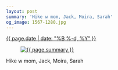 ```yaml
---
layout: post
summary: 'Hike w mom, Jack, Moira, Sarah'
og_image: 1567-1280.jpg
---
```


<p>
 <time>
  <a href="/1567">
   {{ page.date | date: "%B %-d, %Y" }}
  </a>
 </time>
 <a href="/1567">
  <figure data-taken="1/8/2022">
   <img alt="{{ page.summary }}" sizes="(min-width: 700px) 50vw, calc(100vw - 2rem)" src="{{ site.assets_url }}/1567-640.jpg" srcset="{{ site.assets_url }}/1567-320.jpg 320w, {{ site.assets_url }}/1567-640.jpg 640w, {{ site.assets_url }}/1567-960.jpg 960w, {{ site.assets_url }}/1567-1280.jpg 1280w"/>
  </figure>
 </a>
 <span>
  Hike w mom, Jack, Moira, Sarah
 </span>
</p>
